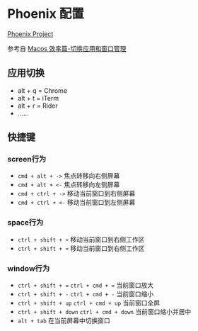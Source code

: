 # Phoenix 配置

[Phoenix Project](https://github.com/kasper/phoenix)

参考自 [Macos 效率篇-切换应用和窗口管理](https://www.guxingke.com/posts/effective-dev-env-for-desktop-manager.html)

## 应用切换

- alt + q = Chrome
- alt + t = iTerm
- alt + r = Rider
- ……

## 快捷键

### screen行为

- `cmd + alt + ->` 焦点转移向右侧屏幕
- `cmd + alt + <-` 焦点转移向左侧屏幕
- `cmd + ctrl + ->` 移动当前窗口到右侧屏幕
- `cmd + ctrl + <-` 移动当前窗口到左侧屏幕

### space行为

- `ctrl + shift + ➡️` 移动当前窗口到右侧工作区
- `ctrl + shift + ➡️` 移动当前窗口到右侧工作区

### window行为

- `ctrl + shift + =` `ctrl + cmd + =`   当前窗口放大
- `ctrl + shift + -` `ctrl + cmd + -`   当前窗口缩小
- `ctrl + shift + up` `ctrl + cmd + up`   当前窗口全屏
- `ctrl + shift + down` `ctrl + cmd + down`   当前窗口缩小并居中
- `alt + tab` 在当前屏幕中切换窗口

